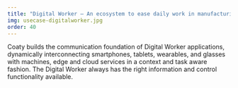 ```yaml
---
title: "Digital Worker – An ecosystem to ease daily work in manufacturing and improve speed, quality, and safety"
img: usecase-digitalworker.jpg
order: 40
---
```

Coaty builds the communication foundation of Digital Worker applications,
dynamically interconnecting smartphones, tablets, wearables,
and glasses with machines, edge and cloud services in a context and
task aware fashion. The Digital Worker always has the right information
and control functionality available.